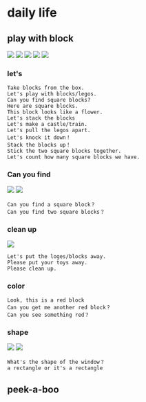 # daily life

## play with block
![](https://i.imgur.com/44HFoJ3.jpg)
![](https://i.imgur.com/WLjgdU0.jpg)
![](https://i.imgur.com/UkcguiG.jpg)
![](https://i.imgur.com/Vs7OAmJ.jpg)
![](https://i.imgur.com/SCaJexd.jpg)
### let's
```
Take blocks from the box.
Let's play with blocks/legos.
Can you find square blocks?
Here are square blocks.
This block looks like a flower.
Let's stack the blocks
Let's make a castle/train.
Let's pull the legos apart.
Let's knock it down！
Stack the blocks up！
Stick the two square blocks together. 
Let's count how many square blocks we have.
```
### Can you find
![](https://i.imgur.com/2KGI4kM.jpg)
![](https://i.imgur.com/B9xBOgL.jpg)
```
Can you find a square block？
Can you find two square blocks？
```
### clean up
![](https://i.imgur.com/FW4RXpc.jpg)
```
Let's put the loges/blocks away.
Please put your toys away.
Please clean up.
```
### color
```
Look, this is a red block
Can you get me another red block？
Can you see something red？
```

### shape
![](https://i.imgur.com/P1lFyNH.jpg)
![](https://i.imgur.com/2ukCCUu.jpg)
```
What's the shape of the window？
a rectangle or it's a rectangle 
```
## peek-a-boo




